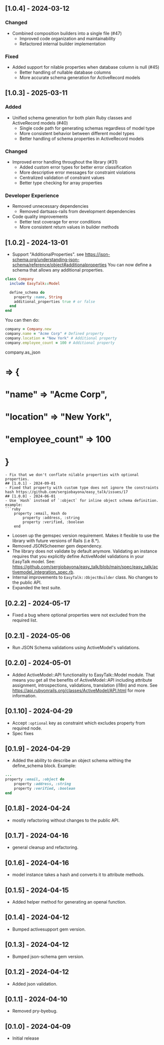 ## [1.0.4] - 2024-03-12
### Changed
- Combined composition builders into a single file (#47)
  - Improved code organization and maintainability
  - Refactored internal builder implementation

### Fixed
- Added support for nilable properties when database column is null (#45)
  - Better handling of nullable database columns
  - More accurate schema generation for ActiveRecord models

## [1.0.3] - 2025-03-11
### Added
- Unified schema generation for both plain Ruby classes and ActiveRecord models (#40)
  - Single code path for generating schemas regardless of model type
  - More consistent behavior between different model types
  - Better handling of schema properties in ActiveRecord models

### Changed
- Improved error handling throughout the library (#31)
  - Added custom error types for better error classification
  - More descriptive error messages for constraint violations
  - Centralized validation of constraint values
  - Better type checking for array properties

### Developer Experience
- Removed unnecessary dependencies
  - Removed dartsass-rails from development dependencies
- Code quality improvements
  - Better test coverage for error conditions
  - More consistent return values in builder methods

## [1.0.2] - 2024-13-01
- Support "AdditionalProperties". see https://json-schema.org/understanding-json-schema/reference/object#additionalproperties
You can now define a schema that allows any additional properties. 
```ruby
class Company
  include EasyTalk::Model

  define_schema do
    property :name, String
    additional_properties true # or false
  end
end
```

You can then do:
```ruby
company = Company.new
company.name = "Acme Corp" # Defined property
company.location = "New York" # Additional property
company.employee_count = 100 # Additional property
```

company.as_json
# => {
#      "name" => "Acme Corp",
#      "location" => "New York",
#      "employee_count" => 100
#    }
```
- Fix that we don't conflate nilable properties with optional properties.
## [1.0.1] - 2024-09-01
- Fixed that property with custom type does not ignore the constraints hash https://github.com/sergiobayona/easy_talk/issues/17
## [1.0.0] - 2024-06-01
- Use `Hash` instead of `:object` for inline object schema definition.
example:
```ruby
    property :email, Hash do
        property :address, :string
        property :verified, :boolean
    end
```
- Loosen up the gemspec version requirement. Makes it flexible to use the library with future versions of Rails (i.e 8.*).
- Removed JSONScheemer gem dependency. 
- The library does not validate by default anymore. Validating an instance requires that you explicitly define ActiveModel validations in your EasyTalk model. See: https://github.com/sergiobayona/easy_talk/blob/main/spec/easy_talk/activemodel_integration_spec.rb.
- Internal improvements to `EasyTalk::ObjectBuilder` class. No changes to the public API.
- Expanded the test suite.

## [0.2.2] - 2024-05-17
- Fixed a bug where optional properties were not excluded from the required list.

## [0.2.1] - 2024-05-06
- Run JSON Schema validations using ActiveModel's validations.

## [0.2.0] - 2024-05-01
- Added ActiveModel::API functionality to EasyTalk::Model module. That means you get all the benefits of ActiveModel::API including attribute assignment, introspections, validations, translation (i18n) and more. See https://api.rubyonrails.org/classes/ActiveModel/API.html for more information.

## [0.1.10] - 2024-04-29
- Accept `:optional` key as constraint which excludes property from required node.
- Spec fixes
## [0.1.9] - 2024-04-29
- Added the ability to describe an object schema withing the define_schema block. Example:
```ruby
...
property :email, :object do
    property :address, :string
    property :verified, :boolean
end
```

## [0.1.8] - 2024-04-24
- mostly refactoring without changes to the public API.

## [0.1.7] - 2024-04-16
- general cleanup and refactoring.

## [0.1.6] - 2024-04-16
- model instance takes a hash and converts it to attribute methods.

## [0.1.5] - 2024-04-15
- Added helper method for generating an openai function.

## [0.1.4] - 2024-04-12
- Bumped activesupport gem version.

## [0.1.3] - 2024-04-12
- Bumped json-schema gem version.

## [0.1.2] - 2024-04-12
- Added json validation.

## [0.1.1] - 2024-04-10
- Removed pry-byebug.

## [0.1.0] - 2024-04-09
- Initial release